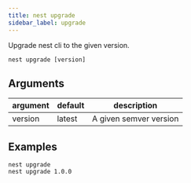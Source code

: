 ```yaml
---
title: nest upgrade
sidebar_label: upgrade
---
```


Upgrade nest cli to the given version.

```shell script
nest upgrade [version]
```

## Arguments

 | argument | default | description            |
 | -------- | ------- | ---------------------- |
 | version  | latest  | A given semver version |

## Examples

```shell script
nest upgrade
nest upgrade 1.0.0
```
